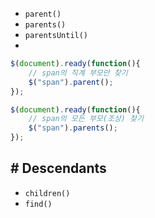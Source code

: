 -   `parent()`
-   `parents()`
-   `parentsUntil()`
- 


```js
$(document).ready(function(){  
	// span의 직계 부모만 찾기
	$("span").parent();  
});
```
```js
$(document).ready(function(){  
	// span의 모든 부모(조상) 찾기
	$("span").parents();  
});
```

## # Descendants
-   `children()`
-   `find()`
<!--stackedit_data:
eyJoaXN0b3J5IjpbLTIzMDc2NTg0Nl19
-->